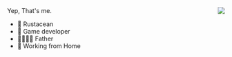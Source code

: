 <img align="right" src="https://github-readme-stats.vercel.app/api?username=vrixyz&show_icons=true">
Yep, That's me.

- 🦀 Rustacean
- 🧸 Game developer
- 👨‍👩‍👧‍👦 Father
- 🏡 Working from Home
